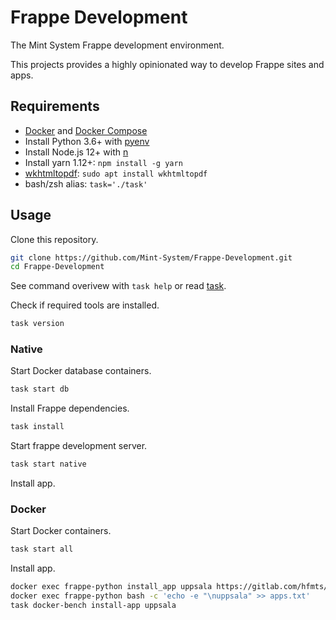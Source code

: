 Frappe Development
==================

The Mint System Frappe development environment.

This projects provides a highly opinionated way to develop Frappe sites and apps.

## Requirements

* [Docker](https://docs.docker.com/engine/install/) and [Docker Compose](https://docs.docker.com/compose/)
* Install Python 3.6+ with [pyenv](https://github.com/pyenv/pyenv)
* Install Node.js 12+ with [n](https://github.com/tj/n)
* Install yarn 1.12+: `npm install -g yarn`
* [wkhtmltopdf](https://wkhtmltopdf.org/): `sudo apt install wkhtmltopdf`
* bash/zsh alias: `task='./task'`

## Usage

Clone this repository.

```bash
git clone https://github.com/Mint-System/Frappe-Development.git
cd Frappe-Development
```

See command overivew with `task help` or read [task](task.md).

Check if required tools are installed.

```bash
task version
```

### Native

Start Docker database containers.

```bash
task start db
```

Install Frappe dependencies.

```bash
task install
```

Start frappe development server.

```bash
task start native
```

Install app.


### Docker

Start Docker containers.

```bash
task start all
```

Install app.

```bash
docker exec frappe-python install_app uppsala https://gitlab.com/hfmts/uppsala.git
docker exec frappe-python bash -c 'echo -e "\nuppsala" >> apps.txt'
task docker-bench install-app uppsala
```